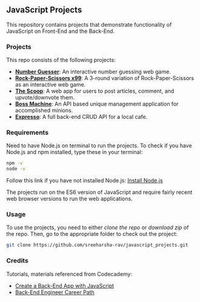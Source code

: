 ## JavaScript Projects

This repository contains projects that demonstrate functionality of JavaScript on Front-End and the Back-End.


### Projects

This repo consists of the following projects:
- [**Number Guesser**](https://github.com/sreeharsha-rav/javascript_projects/tree/main/number_guesser): An interactive number guessing web game.
- [**Rock-Paper-Scissors x99**](https://github.com/sreeharsha-rav/javascript_projects/tree/main/rps_x99): A 3-round variation of Rock-Paper-Scissors as an interactive web game. 
- [**The Scoop**](https://github.com/sreeharsha-rav/javascript_projects/tree/main/the_scoop): A web app for users to post articles, comment, and upvote/downvote them.
- [**Boss Machine**](https://github.com/sreeharsha-rav/javascript_projects/tree/main/boss_machine): An API based unique management application for accomplished minions.
- [**Expresso**](https://github.com/sreeharsha-rav/javascript_projects/tree/main/expresso): A full back-end CRUD API for a local cafe.

### Requirements
Need to have Node.js on terminal to run the projects. 
To check if you have Node.js and npm installed, type these in your terminal:
```bash
npm -v
node -v
```
Follow this link if you have not installed Node.js: [Install Node.js](https://nodejs.org/en)


The projects run on the ES6 version of JavaScript and require fairly recent web browser versions to run the web applications.

### Usage

To use the projects, you need to either *clone the repo* or *download zip* of the repo. Then, go to the appropriate folder to check out the project:
```bash
git clone https://github.com/sreeharsha-rav/javascript_projects.git
```

### Credits

Tutorials, materials referenced from Codecademy:
- [Create a Back-End App with JavaScript](https://www.codecademy.com/learn/paths/create-a-back-end-app-with-javascript)
- [Back-End Engineer Career Path](https://join.codecademy.com/learn/paths/back-end-engineer-career-path-b/)